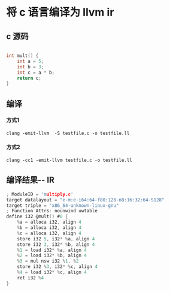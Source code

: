 # 将 c 语言编译为 llvm ir   



## c 源码  

```c

int mult() {
    int a = 5;
    int b = 3;
    int c = a * b;
    return c;
}


```



## 编译 
#### 方式1 

`clang -emit-llvm  -S testfile.c -o testfile.ll`

#### 方式2  


`clang -cc1 -emit-llvm testfile.c -o testfile.ll`





## 编译结果-- IR 

```c
; ModuleID = 'multiply.c'
target datalayout = "e-m:e-i64:64-f80:128-n8:16:32:64-S128"
target triple = "x86_64-unknown-linux-gnu"
; Function Attrs: nounwind uwtable
define i32 @mult() #0 {
    %a = alloca i32, align 4
    %b = alloca i32, align 4
    %c = alloca i32, align 4
    store i32 5, i32* %a, align 4
    store i32 3, i32* %b, align 4
    %1 = load i32* %a, align 4
    %2 = load i32* %b, align 4
    %3 = mul nsw i32 %1, %2
    store i32 %3, i32* %c, align 4
    %4 = load i32* %c, align 4
    ret i32 %4 
}




```